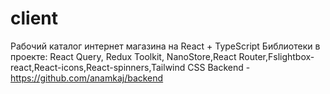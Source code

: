 # client

Рабочий каталог интернет магазина на React + TypeScript
Библиотеки в проекте: React Query, Redux Toolkit, NanoStore,React Router,Fslightbox-react,React-icons,React-spinners,Tailwind CSS
Backend - https://github.com/anamkaj/backend
